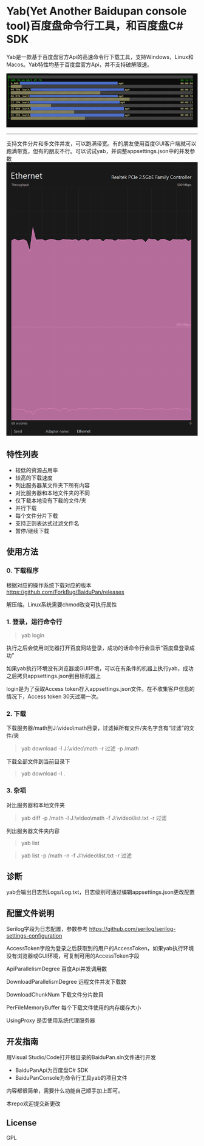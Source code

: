 # Yab(Yet Another Baidupan console tool)百度盘命令行工具，和百度盘C# SDK
Yab是一款基于百度盘官方Api的高速命令行下载工具，支持Windows，Linux和Macos。Yab特性均基于百度盘官方Api，并不支持破解限速。

![markdown](https://raw.githubusercontent.com/ForkBug/BaiduPan/main/docs/download.png "下载截图")

----


支持文件分片和多文件并发，可以跑满带宽。有的朋友使用百度GUI客户端就可以跑满带宽，但有的朋友不行。可以试试yab，并调整appsettings.json中的并发参数
![markdown](https://raw.githubusercontent.com/ForkBug/BaiduPan/main/docs/bandwidth.png "下载截图")



## 特性列表
+ 较低的资源占用率
+ 较高的下载速度
+ 列出服务器某文件夹下所有内容
+ 对比服务器和本地文件夹的不同
+ 仅下载本地没有下载的文件/夹
+ 并行下载
+ 每个文件分片下载
+ 支持正则表达式过滤文件名
+ 暂停/继续下载

## 使用方法
### 0. 下载程序
根据对应的操作系统下载对应的版本 https://github.com/ForkBug/BaiduPan/releases

解压缩。Linux系统需要chmod改变可执行属性

### 1. 登录，运行命令行
> yab login

执行之后会使用浏览器打开百度网站登录，成功的话命令行会显示“百度盘登录成功”

如果yab执行环境没有浏览器或GUI环境，可以在有条件的机器上执行yab，成功之后拷贝appsettings.json到目标机器上

login是为了获取Access token存入appsettings.json文件。在不收集客户信息的情况下，Access token 30天过期一次。


### 2. 下载
下载服务器/math到J:\video\math目录，过滤掉所有文件/夹名字含有“过滤”的文件/夹
> yab download -l J:\video\math -r 过滤 -p /math

下载全部文件到当前目录下
> yab download -l .

### 3. 杂项
对比服务器和本地文件夹
> yab diff -p /math  -l J:\video\math -f J:\video\list.txt -r 过滤 

列出服务器文件夹内容
> yab list

> yab list -p /math -n -f J:\video\list.txt -r 过滤 

## 诊断
yab会输出日志到Logs/Log.txt，日志级别可通过编辑appsettings.json更改配置
## 配置文件说明
Serilog字段为日志配置，参数参考 https://github.com/serilog/serilog-settings-configuration

AccessToken字段为登录之后获取到的用户的AccessToken，如果yab执行环境没有浏览器或GUI环境，可复制可用的AccessToken字段

ApiParallelismDegree 百度Api并发调用数

DownloadParallelismDegree 远程文件并发下载数

DownloadChunkNum 下载文件分片数目

PerFileMemoryBuffer 每个下载文件使用的内存缓存大小

UsingProxy 是否使用系统代理服务器

## 开发指南
用Visual Studio/Code打开根目录的BaiduPan.sln文件进行开发
+ BaiduPanApi为百度盘C# SDK
+ BaiduPanConsole为命令行工具yab的项目文件

内容都很简单，需要什么功能自己顺手加上即可。

本repo欢迎提交新更改

## License
GPL
